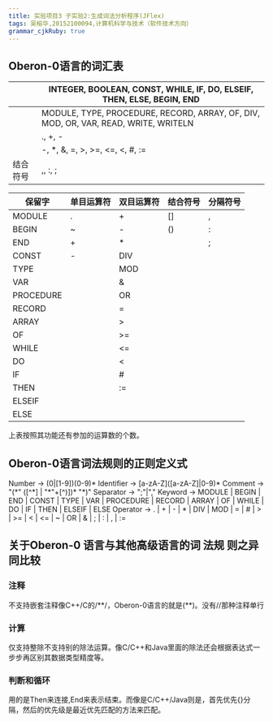 ```yaml
---
title: 实验项目3 子实验2:生成词法分析程序(JFlex)
tags: 吴榕华,20152100094,计算机科学与技术（软件技术方向）
grammar_cjkRuby: true
---
```



## Oberon-0语言的词汇表

|          | INTEGER, BOOLEAN, CONST, WHILE, IF, DO, ELSEIF, THEN, ELSE, BEGIN, END              |
| -------- | ----------------------------------------------------------------------------------- |
|          | MODULE, TYPE, PROCEDURE, RECORD, ARRAY, OF, DIV, MOD, OR, VAR, READ, WRITE, WRITELN |
|          | ., +, -                                                                             |
|          | -, \*, &, =, >, >=, <=, <, #, :=                                                     |
| 结合符号 | ,, :, ;                                                                             |


|保留字  | 单目运算符 | 双目运算符|结合符号|分隔符号|
|------------- | -------------|-------------|-------------|-------------|
|MODULE|.						|	+			|[]					|,|
|BEGIN|~						| -					|()					|:|
|END|+							|*					|					|;|
|CONST|-						|DIV			|
|TYPE|								|MOD		|
|VAR|								|&				|
|PROCEDURE|					|OR			|
|RECORD|						|=			|
|ARRAY|							|>				|
|OF|							|>=					|
|WHILE|							|<=				|
|DO|								|<				|
|IF|								|#				|
|THEN|							|:=				|
|ELSEIF|
|ELSE|

上表按照其功能还有参加的运算数的个数。

## Oberon-0语言词法规则的正则定义式
Number -> (0|\[1-9])(0-9)*
Identifier -> \[a-zA-Z](\[a-zA-Z]|0-9)*
Comment -> "(\*" (\[^\*] | "\*"+\[^\)])* "\*)"
Separator -> ";"|","
Keyword -> MODULE | BEGIN | END | CONST | TYPE | VAR | PROCEDURE | RECORD | ARRAY | OF | WHILE | DO | IF | THEN | ELSEIF | ELSE
Operator -> . | + | - | * | DIV | MOD | = | # | > | >= | < | <= | ~ | OR | & | ; | : | , | :=

## 关于Oberon-0 语言与其他高级语言的词 法规 则之异同比较
### 注释
不支持嵌套注释像C++/C的/\*\*/，Oberon-0语言的就是(\*\*)。没有//那种注释单行
### 计算
仅支持整除不支持别的除法运算。像C/C++和Java里面的除法还会根据表达式一步步再区别其数据类型精度等。
### 判断和循环
用的是Then来连接,End来表示结束。而像是C/C++/Java则是，首先优先{}分隔，然后的优先级是最近优先匹配的方法来匹配。
